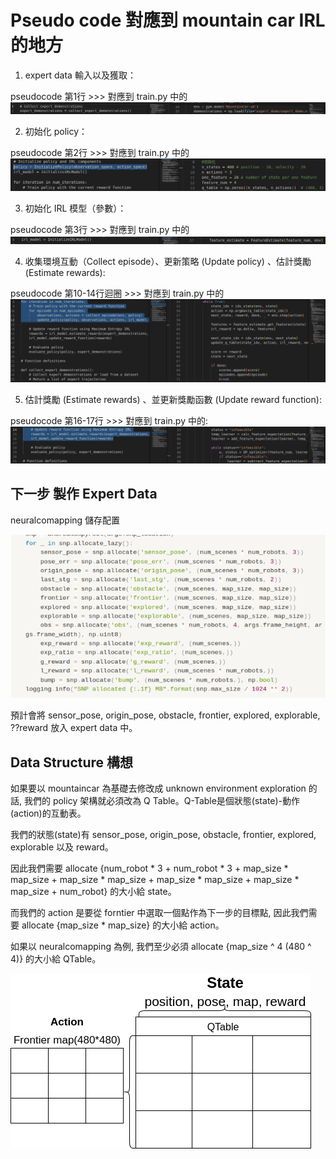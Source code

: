 # Pseudo code 對應到 mountain car IRL 的地方

1. expert data 輸入以及獲取：
   
pseudocode 第1行 >>> 對應到 train.py 中的
![architecture](Picture1.png)

2. 初始化 policy：
   
pseudocode 第2行 >>> 對應到 train.py 中的
![architecture](Picture2.png)

3. 初始化 IRL 模型（參數）：
   
pseudocode 第3行 >>> 對應到 train.py 中的
![architecture](Picture3.png)

4. 收集環境互動（Collect episode）、更新策略 (Update policy) 、估計獎勵 (Estimate rewards):
   
pseudocode 第10-14行迴圈 >>> 對應到 train.py 中的
![architecture](Picture4.png)

5. 估計獎勵 (Estimate rewards) 、並更新獎勵函數 (Update reward function):
   
pseudocode 第16-17行 >>> 對應到 train.py 中的:
![architecture](Picture5.png)



## 下一步 製作 Expert Data

neuralcomapping 儲存配置

![architecture](Picture6.png)


預計會將 sensor_pose, origin_pose, obstacle, frontier, explored, explorable,  ??reward 放入 expert data 中。

## Data Structure 構想

如果要以 mountaincar 為基礎去修改成 unknown environment exploration 的話, 我們的 policy 架構就必須改為 Q Table。Q-Table是個狀態(state)-動作(action)的互動表。

我們的狀態(state)有 sensor_pose, origin_pose, obstacle, frontier, explored, explorable 以及 reward。

因此我們需要 allocate {num_robot * 3 + num_robot * 3 + map_size * map_size + map_size * map_size + map_size * map_size + map_size * map_size + num_robot} 的大小給 state。

而我們的 action 是要從 forntier 中選取一個點作為下一步的目標點, 因此我們需要 allocate {map_size * map_size} 的大小給 action。

如果以 neuralcomapping 為例, 我們至少必須 allocate {map_size ^ 4 (480 ^ 4)} 的大小給 QTable。

![architecture](qta.drawio.png)

